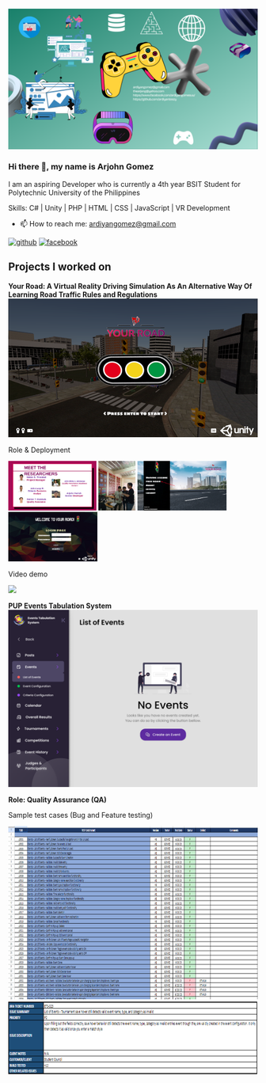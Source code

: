 ![](https://github.com/ardiyanteezy/ardiyanteezy/blob/main/Arjohn%20Gomez.png)

### Hi there 👋, my name is Arjohn Gomez

I am an aspiring Developer who is currently a 4th year BSIT Student for Polytechnic University of the Philippines

Skills: C# | Unity | PHP | HTML | CSS | JavaScript | VR Development

- 📫 How to reach me: ardiyangomez@gmail.com 

[<img src='https://cdn.jsdelivr.net/npm/simple-icons@3.0.1/icons/github.svg' alt='github' height='40'>](https://github.com/https://github.com/ardiyanteezy)  [<img src='https://cdn.jsdelivr.net/npm/simple-icons@3.0.1/icons/facebook.svg' alt='facebook' height='40'>](https://www.facebook.com/https://www.facebook.com/ardiyangomesuu/)  

## Projects I worked on
**Your Road: A Virtual Reality Driving Simulation As An Alternative Way Of Learning Road Traffic Rules and Regulations**
<img src='https://github.com/ardiyanteezy/ardiyanteezy/blob/main/ui.png'>


Role & Deployment

<img src='https://github.com/ardiyanteezy/ardiyanteezy/blob/main/Capture.PNG' height='100'>  <img src='https://github.com/ardiyanteezy/ardiyanteezy/blob/main/deploy.jpg' height='100'> <img src='https://github.com/ardiyanteezy/ardiyanteezy/blob/main/mainmenu.png' height='100'> <img src='https://github.com/ardiyanteezy/ardiyanteezy/blob/main/login.png' height='100'> 

Video demo

[<img src="https://img.youtube.com/vi/ZHwjlYJCD84/hqdefault.jpg"
/>](https://www.youtube.com/embed/ZHwjlYJCD84)

**PUP Events Tabulation System**
<img src='https://github.com/ardiyanteezy/ardiyanteezy/blob/main/loe.png'>

**Role: Quality Assurance (QA)**

Sample test cases (Bug and Feature testing)


<img src='https://github.com/ardiyanteezy/ardiyanteezy/blob/main/featuretest.PNG' height='350'>  <img src='https://github.com/ardiyanteezy/ardiyanteezy/blob/main/bugtest.PNG' height='150'> 



